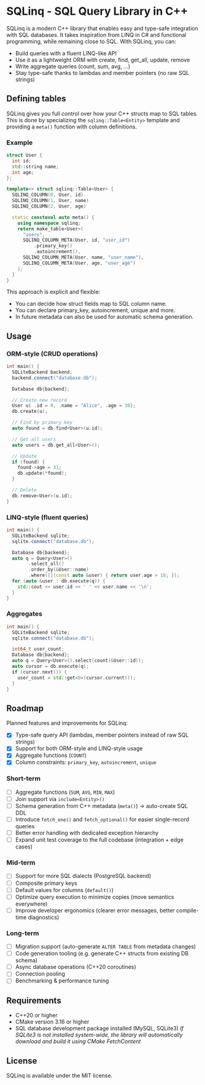 # SQLinq - SQL Query Library in C++

SQLinq is a modern C++ library that enables easy and type-safe integration with SQL databases.
It takes inspiration from LINQ in C# and functional programming, while remaining close to SQL.
With SQLinq, you can:
- Build queries with a fluent LINQ-like API
- Use it as a lightweight ORM with create, find, get_all, update, remove
- Write aggregate queries (count, sum, avg, …)
- Stay type-safe thanks to lambdas and member pointers (no raw SQL strings)

## Defining tables

SQLinq gives you full control over how your C++ structs map to SQL tables.
This is done by specializing the `sqlinq::Table<Entity>` template and providing a `meta()` function with column definitions.

### Example

```cpp
struct User {
  int id;
  std::string name;
  int age;
};

template<> struct sqlinq::Table<User> {
  SQLINQ_COLUMN(0, User, id)
  SQLINQ_COLUMN(1, User, name)
  SQLINQ_COLUMN(2, User, age)

  static consteval auto meta() {
    using namespace sqlinq;
    return make_table<User>(
      "users",
      SQLINQ_COLUMN_META(User, id, "user_id")
          .primary_key()
          .autoincrement(),
      SQLINQ_COLUMN_META(User, name, "user_name"),
      SQLINQ_COLUMN_META(User, age, "user_age")
    );
  }
}

```
This approach is explicit and flexible:
- You can decide how struct fields map to SQL column name.
- You can declare primary_key, autoincrement, unique and more.
- In future metadata can also be used for automatic schema generation.
## Usage

### ORM-style (CRUD operations)
```cpp
int main() {
  SQLiteBackend backend;
  backend.connect("database.db");

  Database db{backend};

  // Create new record
  User u{ .id = 0, .name = "Alice", .age = 30};
  db.create(u);

  // Find by primary key
  auto found = db.find<User>(u.id);

  // Get all users
  auto users = db.get_all<User>();

  // Update
  if (found) {
    found->age = 31;
    db.update(*found);
  }

  // Delete
  db.remove<User>(u.id);
}
```

### LINQ-style (fluent queries)
```cpp
int main() {
  SQLiteBackend sqlite;
  sqlite.connect("database.db");

  Database db{backend};
  auto q = Query<User>()
        .select_all()
        .order_by(&User::name)
        .where([](const auto &user) { return user.age > 18; });
  for (auto &user : db.execute(q)) {
    std::cout << user.id << ' ' << user.name << '\n';
  }
}
```
### Aggregates
```cpp
int main() {
  SQLiteBackend sqlite;
  sqlite.connect("database.db");

  int64_t user_count;
  Database db{backend};
  auto q = Query<User>().select(count(&User::id));
  auto cursor = db.execute(q);
  if (cursor.next()) {
    user_count = std::get<0>(cursor.current());
  }
}
```
## Roadmap
Planned features and improvements for SQLinq:

- [x] Type-safe query API (lambdas, member pointers instead of raw SQL strings)
- [x] Support for both ORM-style and LINQ-style usage
- [x] Aggregate functions (`COUNT`)
- [x] Column constraints: `primary_key`, `autoincrement`, `unique`

### Short-term
- [ ] Aggregate functions (`SUM`, `AVG`, `MIN`, `MAX`)
- [ ] Join support via `include<Entity>()`
- [ ] Schema generation from C++ metadata (`meta()`) → auto-create SQL DDL
- [ ] Introduce `fetch_one()` and `fetch_optional()` for easier single-record queries
- [ ] Better error handling with dedicated exception hierarchy
- [ ] Expand unit test coverage to the full codebase (integration + edge cases)

### Mid-term
- [ ] Support for more SQL dialects (PostgreSQL backend)
- [ ] Composite primary keys
- [ ] Default values for columns (`default()`)
- [ ] Optimize query execution to minimize copies (move semantics everywhere)
- [ ] Improve developer ergonomics (clearer error messages, better compile-time diagnostics)

### Long-term
- [ ] Migration support (auto-generate `ALTER TABLE` from metadata changes)
- [ ] Code generation tooling (e.g. generate C++ structs from existing DB schema)
- [ ] Async database operations (C++20 coroutines)
- [ ] Connection pooling
- [ ] Benchmarking & performance tuning

## Requirements
* C++20 or higher
* CMake version 3.16 or higher
* SQL database development package installed (MySQL, SQLite3)
  _If SQLite3 is not installed system-wide, the library will automatically download and build it using CMake FetchContent_

## License
SQLinq is available under the MIT license.
